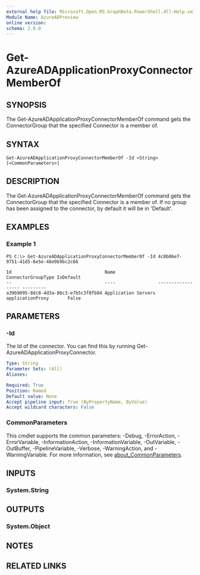 ```yaml
---
external help file: Microsoft.Open.MS.GraphBeta.PowerShell.dll-Help.xml
Module Name: AzureADPreview
online version:
schema: 2.0.0
---
```


# Get-AzureADApplicationProxyConnectorMemberOf

## SYNOPSIS
The Get-AzureADApplicationProxyConnectorMemberOf command gets the ConnectorGroup that the specified Connector is a member of. 

## SYNTAX

```
Get-AzureADApplicationProxyConnectorMemberOf -Id <String> [<CommonParameters>]
```

## DESCRIPTION
The Get-AzureADApplicationProxyConnectorMemberOf command gets the ConnectorGroup that the specified Connector is a member of. If no group has been assigned to the connector, by default it will be in 'Default'.

## EXAMPLES

### Example 1
```
PS C:\> Get-AzureADApplicationProxyConnectorMemberOf -Id 4c8b06e7-9751-41d5-8e5e-48e9b9bc2c66

Id                                   Name                ConnectorGroupType IsDefault
--                                   ----                ------------------ ---------
a39b9095-8dc8-4d3a-86c3-e7b5c3f0fb84 Application Servers applicationProxy       False
```

## PARAMETERS

### -Id
The Id of the connector. You can find this by running Get-AzureADApplicationProxyConnector. 

```yaml
Type: String
Parameter Sets: (All)
Aliases:

Required: True
Position: Named
Default value: None
Accept pipeline input: True (ByPropertyName, ByValue)
Accept wildcard characters: False
```

### CommonParameters
This cmdlet supports the common parameters: -Debug, -ErrorAction, -ErrorVariable, -InformationAction, -InformationVariable, -OutVariable, -OutBuffer, -PipelineVariable, -Verbose, -WarningAction, and -WarningVariable. For more information, see [about_CommonParameters](https://go.microsoft.com/fwlink/?LinkID=113216).

## INPUTS

### System.String

## OUTPUTS

### System.Object

## NOTES

## RELATED LINKS
